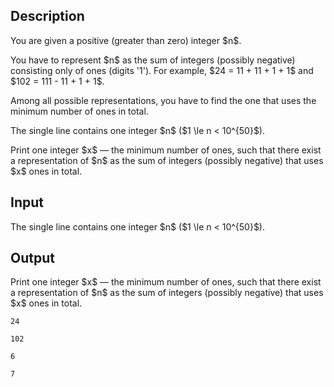 ## Description

<div><p>You are given a positive (greater than zero) integer $n$.</p><p>You have to represent $n$ as the sum of integers (possibly negative) consisting only of ones (digits '<span class="tex-font-style-tt">1</span>'). For example, $24 = 11 + 11 + 1 + 1$ and $102 = 111 - 11 + 1 + 1$. </p><p>Among all possible representations, you have to find the one that uses the minimum number of ones in total.</p></div><div class="input-specification"><p>The single line contains one integer $n$ ($1 \le n &lt; 10^{50}$).</p></div><div class="output-specification"><p>Print one integer $x$ — the minimum number of ones, such that there exist a representation of $n$ as the sum of integers (possibly negative) that uses $x$ ones in total.</p></div>

## Input

<p>The single line contains one integer $n$ ($1 \le n &lt; 10^{50}$).</p>

## Output

<p>Print one integer $x$ — the minimum number of ones, such that there exist a representation of $n$ as the sum of integers (possibly negative) that uses $x$ ones in total.</p>





```input1
24
```




```input2
102
```




```output1
6
```




```output2
7
```


